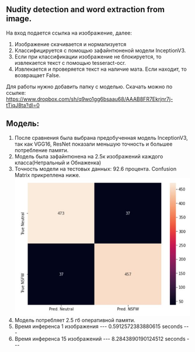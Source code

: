 ## Nudity detection and word extraction from image.
На вход подается ссылка на изображение, далее:
1. Изображение скачивается и нормализуется
2. Классифицируется с помощью зафайнтюненой модели InceptionV3.
3. Если при классификации изображение не блокируется, то извлекается текст с помощью tesseract-ocr. 
4. Извлекается и проверяется текст на наличие мата. Если находит, то возвращает False.

Для работы нужно добавить папку с моделью. Скачать можно по ссылке: https://www.dropbox.com/sh/q9wo1gg6bsaau68/AAAB8FR7Ekrjnr7j-tTiqJ8ta?dl=0

## Модель:
1. После сравнения была выбрана предобученная модель InceptionV3, так как VGG16, ResNet показали меньшую точность и большее потребление памяти.
2. Модель была зафайнтюнена на 2.5к изображений каждого класса(Нетральный и Обнаженка)
3. Точность модели на тестовых данных: 92.6 процента. Confusion Matrix прикреплена ниже.
![Confusion Maztix](https://github.com/tskoxid/image-filter/blob/main/data/cm.JPG)
4. Модель потребляет 2.5 гб оперативной памяти.
5. Время инференса 1 изображения   --- 0.5912572383880615 seconds ---
6. Время инференса 15 изображений     --- 8.2843890190124512 seconds ---
